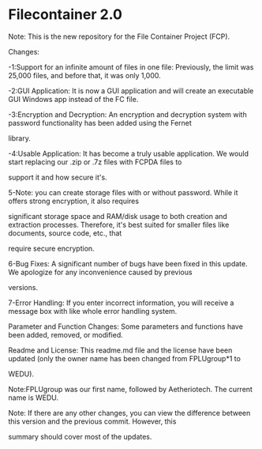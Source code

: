 # Filecontainer 2.0

Note: This is the new repository for the File Container Project (FCP).

Changes:

-1:Support for an infinite amount of files in one file: Previously, the limit was 25,000 files, and before that, it was only 1,000.


-2:GUI Application: It is now a GUI application and will create an executable GUI Windows app instead of the FC file.


-3:Encryption and Decryption: An encryption and decryption system with password functionality has been added using the Fernet 


library.


-4:Usable Application: It has become a truly usable application. We would start replacing our .zip or .7z files with FCPDA files to 


support it and how secure it's.


5-Note: you can create storage files with or without password. While it offers strong encryption, it also requires 


significant storage space and RAM/disk usage to both creation and extraction processes. Therefore, it's best suited for smaller files like documents, source code, etc., that 


require secure encryption.


6-Bug Fixes: A significant number of bugs have been fixed in this update. We apologize for any inconvenience caused by previous 


versions.


7-Error Handling: If you enter incorrect information, you will receive a message box with like whole error handling system.


Parameter and Function Changes: Some parameters and functions have been added, removed, or modified.


Readme and License: This readme.md file and the license have been updated (only the owner name has been changed from FPLUgroup*1 to 


WEDU).


Note:FPLUgroup was our first name, followed by Aetheriotech. The current name is WEDU.


Note: If there are any other changes, you can view the difference between this version and the previous commit. However, this 


summary should cover most of the updates.